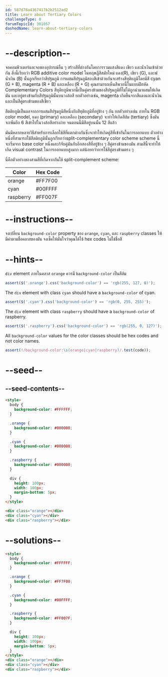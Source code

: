 ```yaml
---
id: 587d78a4367417b2b2512ad2
title: Learn about Tertiary Colors
challengeType: 0
forumTopicId: 301057
dashedName: learn-about-tertiary-colors
---
```


# --description--

จอคอมพิวเตอร์และจอของอุปกรณ์อื่น ๆ สร้างสีที่ต่างกันโดยการรวมแสงสีแดง เขียว และน้ำเงินเข้าด้วยกัน
สิ่งนี้เรียกว่า RGB additive color model ในทฤษฎีสีสมัยใหม่
แดง(R), เขียว (G), และฟน้ำเงิน (B) นั้นถูกเรียกว่าสีปฐมภูมิ การผสมสีปฐมภูมิสองสีเข้าด้วยกันจะสร้างสีทุติยภูมิโดยมีสี cyan (G + B), magenta (R + B) และเหลือง (R + G)
คุณสามารถเห็นสีพวกนี้ในแบบฝึกหัด Complementary Colors 
สีทุติยภูมิพวกนี้เป็นคู่ตรงข้ามของสีปฐมภูมิที่ไม่ได้ถูกนำมาผสมให้เกิดมัน และอยู่ตรงข้ามกับสีปฐมภูมินั้นบนวงล้อสี
ยกตัวอย่างเช่น, magenta เกิดขึ้นจากสีแดงและน้ำเงิน และเป็นสีคู่ตรงข้ามของสีเขียว

สีตติยภูมิเป็นผลจากการผสมสีปฐมภูมิสีหนึ่งกับสีทุติยภูมิที่อยู่ข้าง ๆ กัน
ยกตัวอย่างเช่น ภายใน RGB color model, แดง (primary) และเหลือง (secondary) จะทำให้เกิดสีส้ม (tertiary)
ซึ่งมันจะเพิ่มอีก 6 สีเข้าไปในวงล้อสีอย่างง่าย จนตอนนี้มีสีอยู่บนนั้น 12 สีแล้ว

มันมีหลากหลายวิธีสำหรับการเลือกใช้สีที่แตกต่างกันซึ่งจะทำให้เกิดคู่สีที่เข้ากันในการออกแบบ
ตัวอย่างหนึ่งที่สามารถใช้สีตติยภูมินั้นถูกเรียกว่าsplit-complementary color scheme
scheme นี้จะเริ่มจาก base color หนึ่งและก้จับคู่มันกับอีกสองสีที่อยู่ข้าง ๆ สีคู่ตรงข้ามของมัน
สามสีนี้จะทำให้เกิด visual contrast ในการออกแบบสูงมาก แต่น้อยกว่าการใช้สีคู่ตรงข้ามตรง ๆ

นี่คือตัวอย่างของสามสีที่เกิดจากกันใช้ split-complement scheme:

<table class='table table-striped'><thead><tr><th>Color</th><th>Hex Code</th></tr></thead><thead></thead><tbody><tr><td>orange</td><td>#FF7F00</td></tr><tr><td>cyan</td><td>#00FFFF</td></tr><tr><td>raspberry</td><td>#FF007F</td></tr></tbody></table>

# --instructions--

จงเปลี่ยน `background-color` property ของ `orange`, `cyan`, และ `raspberry` classes ให้มีค่าตามชื่อคลาสของมัน
จงเช็คให้มั่นใจว่าคุณได้ใช้ hex codes ไม่ใช่ชื่อสี

# --hints--

`div` element ภายในคลาส `orange` ควรมี `background-color` เป็นสีส้ม

```js
assert($('.orange').css('background-color') == 'rgb(255, 127, 0)');
```

The `div` element with class `cyan` should have a `background-color` of cyan.

```js
assert($('.cyan').css('background-color') == 'rgb(0, 255, 255)');
```

The `div` element with class `raspberry` should have a `background-color` of raspberry.

```js
assert($('.raspberry').css('background-color') == 'rgb(255, 0, 127)');
```

All `background-color` values for the color classes should be hex codes and not color names.

```js
assert(!/background-color:\s(orange|cyan|raspberry)/.test(code));
```

# --seed--

## --seed-contents--

```html
<style>
  body {
    background-color: #FFFFFF;
  }

  .orange {
    background-color: #000000;
  }

  .cyan {
    background-color: #000000;
  }

  .raspberry {
    background-color: #000000;
  }

  div {
    height: 100px;
    width: 100px;
    margin-bottom: 5px;
  }
</style>

<div class="orange"></div>
<div class="cyan"></div>
<div class="raspberry"></div>
```

# --solutions--

```html
<style>
  body {
    background-color: #FFFFFF;
  }

  .orange {
    background-color: #FF7F00;
  }

  .cyan {
    background-color: #00FFFF;
  }

  .raspberry {
    background-color: #FF007F;
  }

  div {
    height: 100px;
    width: 100px;
    margin-bottom: 5px;
  }
</style>
<div class="orange"></div>
<div class="cyan"></div>
<div class="raspberry"></div>
```
